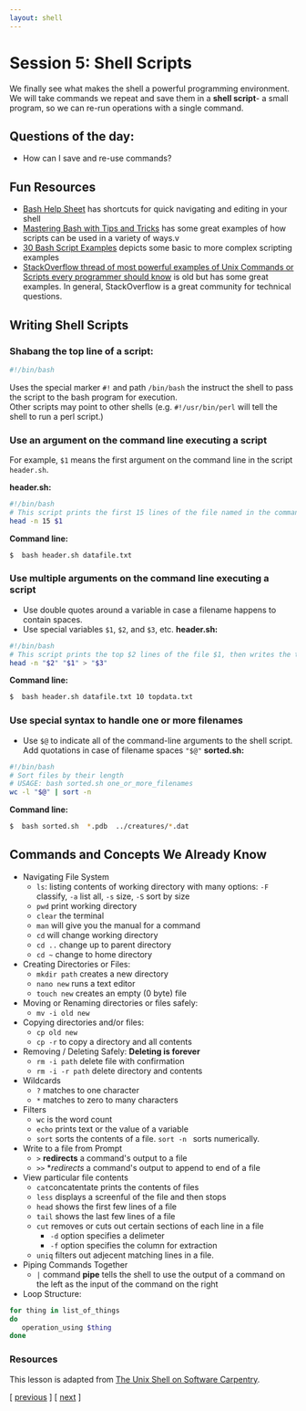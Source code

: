 ```yaml
---
layout: shell
---
```


# Session 5: Shell Scripts
We finally see what makes the shell a powerful programming environment.  
We will take commands we repeat and save them in a **shell script**- a small program, so we can re-run operations with a single command.

## Questions of the day:
- How can I save and re-use commands?

## Fun Resources
- [Bash Help Sheet](https://www.shell-tips.com/sheets/bash-help-sheet.pdf) has shortcuts for quick navigating and editing in your shell
- [Mastering Bash with Tips and Tricks](https://www.shell-tips.com/shell/) has some great examples of how scripts can be used in a variety of ways.v
- [30 Bash Script Examples](https://linuxhint.com/30_bash_script_examples/) depicts some basic to more complex scripting examples
- [StackOverflow thread of most powerful examples of Unix Commands or Scripts every programmer should know](https://stackoverflow.com/questions/1102986/most-powerful-examples-of-unix-commands-or-scripts-every-programmer-should-know) is old but has some great examples.  In general, StackOverflow is a great community for technical questions.


## Writing Shell Scripts
### Shabang the top line of a script:
```bash
#!/bin/bash
```
Uses the special marker `#!` and path `/bin/bash` the instruct the shell to pass the script to the bash program for execution.  
Other scripts may point to other shells (e.g. `#!/usr/bin/perl` will tell the shell to run a perl script.) 

### Use an argument on the command line executing a script
For example, `$1` means the first argument on the command line in the script `header.sh`.

**header.sh:**
```bash
#!/bin/bash
# This script prints the first 15 lines of the file named in the command line (datafile.txt)
head -n 15 $1 
```
**Command line:**
```bash
$  bash header.sh datafile.txt
```

### Use multiple arguments on the command line executing a script
- Use double quotes around a variable in case a filename happens to contain spaces.
- Use special variables `$1`, `$2`, and `$3`, etc.
**header.sh:**
```bash
#!/bin/bash
# This script prints the top $2 lines of the file $1, then writes the top lines to file $3
head -n "$2" "$1" > "$3" 
```
**Command line:**
```bash
$  bash header.sh datafile.txt 10 topdata.txt
```

### Use special syntax to handle one or more filenames
- Use `$@` to indicate all of the command-line arguments to the shell script.  Add quotations in case of filename spaces `"$@"`
**sorted.sh:**
```bash
#!/bin/bash
# Sort files by their length
# USAGE: bash sorted.sh one_or_more_filenames
wc -l "$@" | sort -n
```
**Command line:**
```bash
$  bash sorted.sh  *.pdb  ../creatures/*.dat
```

## Commands and Concepts We Already Know
- Navigating File System
  - `ls`: listing contents of working directory with many options: `-F` classify, `-a` list all, `-s` size, `-S` sort by size
  - `pwd` print working directory
  - `clear` the terminal
  - `man` will give you the manual for a command
  - `cd` will change working directory
  - `cd ..` change up to parent directory
  - `cd ~` change to home directory
- Creating Directories or Files:
  - `mkdir path` creates a new directory
  - `nano new` runs a text editor 
  - `touch new` creates an empty (0 byte) file
- Moving or Renaming directories or files safely:
  - `mv -i old new` 
- Copying directories and/or files:  
  - `cp old new` 
  - `cp -r` to copy a directory and all contents
- Removing / Deleting Safely: **Deleting is forever**
  - `rm -i path` delete file with confirmation
  - `rm -i -r path` delete directory and contents    
- Wildcards
  - `?` matches to one character
  - `*` matches to zero to many characters
- Filters 
  - `wc` is the word count 
  - `echo` prints text or the value of a variable
  - `sort` sorts the contents of a file.  `sort -n ` sorts numerically.
- Write to a file from Prompt
  - `>` **redirects** a command's output to a file 
  - `>>` **redirects* a command's output to append to end of a file 
- View particular file contents
  - `cat`concatentate prints the contents of files
  - `less` displays a screenful of the file and then stops
  - `head` shows the first few lines of a file
  - `tail` shows the last few lines of a file
  - `cut` removes or cuts out certain sections of each line in a file
     - `-d` option specifies a delimeter 
     - `-f` option specifies the column for extraction
  - `uniq` filters out adjecent matching lines in a file.
- Piping Commands Together
  - `|` command **pipe** tells the shell to use the output of a command on the left as the input of the command on the right
- Loop Structure: 
```bash
for thing in list_of_things
do
   operation_using $thing
done
```

### Resources
This lesson is adapted from [The Unix Shell on Software Carpentry](http://swcarpentry.github.io/shell-novice/).


<span class="lesson">
    [&nbsp;<a href="/shell/shell-4">previous</a>&nbsp;]
    [&nbsp;<a href="/shell/shell-6">next</a>&nbsp;]   
</span>
